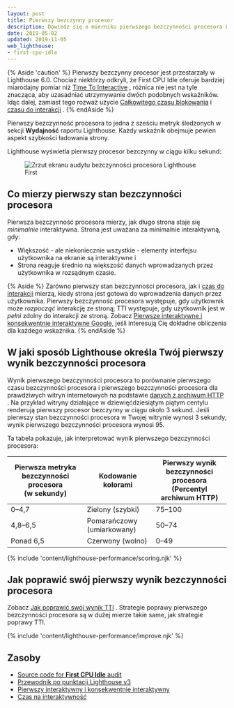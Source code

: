 ```yaml
---
layout: post
title: Pierwszy bezczynny procesor
description: Dowiedz się o mierniku pierwszego bezczynności procesora Lighthouse i jak go zoptymalizować.
date: 2019-05-02
updated: 2019-11-05
web_lighthouse:
- first-cpu-idle
---
```


{% Aside 'caution' %} Pierwszy bezczynny procesor jest przestarzały w Lighthouse 6.0. Chociaż niektórzy odkryli, że First CPU Idle oferuje bardziej miarodajny pomiar niż [Time To Interactive](/interactive) , różnica nie jest na tyle znacząca, aby uzasadniać utrzymywanie dwóch podobnych wskaźników. Idąc dalej, zamiast tego rozważ użycie [Całkowitego czasu blokowania](/lighthouse-total-blocking-time/) i [czasu do interakcji](/interactive) . {% endAside %}

Pierwszy bezczynność procesora to jedna z sześciu metryk śledzonych w sekcji **Wydajność** raportu Lighthouse. Każdy wskaźnik obejmuje pewien aspekt szybkości ładowania strony.

Lighthouse wyświetla pierwszy procesor bezczynny w ciągu kilku sekund:

<figure class="w-figure"><img class="w-screenshot" src="first-cpu-idle.png" alt="Zrzut ekranu audytu bezczynności procesora Lighthouse First"></figure>

## Co mierzy pierwszy stan bezczynności procesora

Pierwsza bezczynność procesora mierzy, jak długo strona staje się *minimalnie* interaktywna. Strona jest uważana za minimalnie interaktywną, gdy:

- Większość - ale niekoniecznie wszystkie - elementy interfejsu użytkownika na ekranie są interaktywne i
- Strona reaguje średnio na większość danych wprowadzanych przez użytkownika w rozsądnym czasie.

{% Aside %} Zarówno pierwszy stan bezczynności procesora, jak i [czas do interakcji](/interactive) mierzą, kiedy strona jest gotowa do wprowadzenia danych przez użytkownika. Pierwszy bezczynność procesora występuje, gdy użytkownik może *rozpocząć* interakcję ze stroną; TTI występuje, gdy użytkownik jest w *pełni* zdolny do interakcji ze stroną. Zobacz [Pierwsze interaktywne i konsekwentnie interaktywne Google,](https://docs.google.com/document/d/1GGiI9-7KeY3TPqS3YT271upUVimo-XiL5mwWorDUD4c/edit) jeśli interesują Cię dokładne obliczenia dla każdego wskaźnika. {% endAside %}

## W jaki sposób Lighthouse określa Twój pierwszy wynik bezczynności procesora

Wynik pierwszego bezczynności procesora to porównanie pierwszego czasu bezczynności procesora i pierwszego bezczynności procesora dla prawdziwych witryn internetowych na podstawie [danych z archiwum HTTP](https://httparchive.org/reports/loading-speed#ttfi) . Na przykład witryny działające w dziewięćdziesiątym piątym centylu renderują pierwszy procesor bezczynny w ciągu około 3 sekund. Jeśli pierwszy stan bezczynności procesora w Twojej witrynie wynosi 3 sekundy, wynik pierwszego bezczynności procesora wynosi 95.

Ta tabela pokazuje, jak interpretować wynik pierwszego bezczynności procesora:

<div class="w-table-wrapper">
  <table>
    <thead>
      <tr>
        <th>Pierwsza metryka bezczynności procesora<br> (w sekundy)</th>
        <th>Kodowanie kolorami</th>
        <th>Pierwszy wynik bezczynności procesora<br> (Percentyl archiwum HTTP)</th>
      </tr>
    </thead>
    <tbody>
      <tr>
        <td>0–4,7</td>
        <td>Zielony (szybki)</td>
        <td>75–100</td>
      </tr>
      <tr>
        <td>4,8–6,5</td>
        <td>Pomarańczowy (umiarkowany)</td>
        <td>50–74</td>
      </tr>
      <tr>
        <td>Ponad 6,5</td>
        <td>Czerwony (wolno)</td>
        <td>0–49</td>
      </tr>
    </tbody>
  </table>
</div>

{% include 'content/lighthouse-performance/scoring.njk' %}

## Jak poprawić swój pierwszy wynik bezczynności procesora

Zobacz [Jak poprawić swój wynik TTI] . Strategie poprawy pierwszego bezczynności procesora są w dużej mierze takie same, jak strategie poprawy TTI.

{% include 'content/lighthouse-performance/improve.njk' %}

## Zasoby

- [Source code for **First CPU Idle** audit](https://github.com/GoogleChrome/lighthouse/blob/master/lighthouse-core/audits/metrics/first-cpu-idle.js)
- [Przewodnik po punktacji Lighthouse v3](https://developers.google.com/web/tools/lighthouse/v3/scoring)
- [Pierwszy interaktywny i konsekwentnie interaktywny](https://docs.google.com/document/d/1GGiI9-7KeY3TPqS3YT271upUVimo-XiL5mwWorDUD4c/edit)
- [Czas na interaktywność](/interactive/)


[Jak poprawić swój wynik TTI]: /interactive/#how-to-improve-your-tti-score